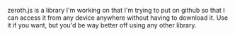 zeroth.js is a library I'm working on that I'm trying to put on github so that I can access it from any device anywhere without having to download it. Use it if you want, but you'd be way better off using any other library.
